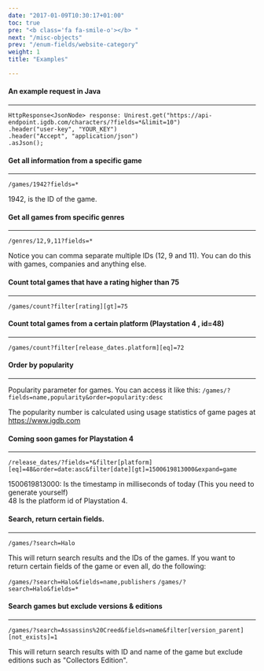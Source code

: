 ```yaml
---
date: "2017-01-09T10:30:17+01:00"
toc: true
pre: "<b class='fa fa-smile-o'></b> "
next: "/misc-objects"
prev: "/enum-fields/website-category"
weight: 1
title: "Examples"

---
```


#### An example request in Java
----------
```
HttpResponse<JsonNode> response: Unirest.get("https://api-endpoint.igdb.com/characters/?fields=*&limit=10")
.header("user-key", "YOUR_KEY")
.header("Accept", "application/json")
.asJson();
```

#### Get all information from a specific game
----------

`/games/1942?fields=*`

1942, is the ID of the game.

#### Get all games from specific genres
----------

`/genres/12,9,11?fields=*`

Notice you can comma separate multiple IDs (12, 9 and 11). You can do this with games, companies and anything else.

#### Count total games that have a rating higher than 75
----------
`/games/count?filter[rating][gt]=75`

#### Count total games from a certain platform (Playstation 4 , id=48)
----------
`/games/count?filter[release_dates.platform][eq]=72`

#### Order by popularity
----------
Popularity parameter for games. You can access it like this:
`/games/?fields=name,popularity&order=popularity:desc`

The popularity number is calculated using usage statistics of game pages at https://www.igdb.com

#### Coming soon games for Playstation 4
----------

   `/release_dates/?fields=*&filter[platform][eq]=48&order=date:asc&filter[date][gt]=1500619813000&expand=game`

1500619813000: Is the timestamp in milliseconds of today (This you need to generate yourself)  
48 Is the platform id of Playstation 4.

#### Search, return certain fields.
----------

   `/games/?search=Halo`

This will return search results and the IDs of the games.
If you want to return certain fields of the game or even all, do the following:

   `/games/?search=Halo&fields=name,publishers`
   `/games/?search=Halo&fields=*`

#### Search games but exclude versions & editions
----------

`/games/?search=Assassins%20Creed&fields=name&filter[version_parent][not_exists]=1`

This will return search results with ID and name of the game but exclude editions such as "Collectors Edition".

